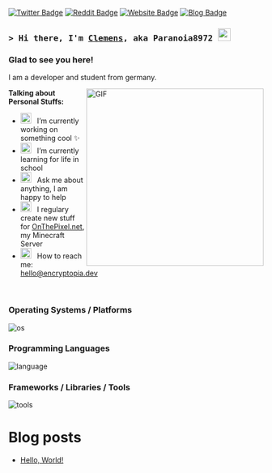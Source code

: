 <!-- List Of Websites-->
[links]: https://ecty.dev
[twitter]: https://www.twitter.com/paranoia8972
[reddit]: https://www.reddit.com/user/Paranoia8972
[github]: https://www.github.com/Paranoia8972
[mail]: mailto:hello@encryptopia.dev
[blog]: https://blog.encryptopia.dev
[otp]: https://onthepixel.net

[![Twitter Badge](https://img.shields.io/badge/-Twitter-000000?style=flat-square&logo=X&logoColor=white)][twitter]
[![Reddit Badge](https://img.shields.io/badge/-Reddit-ff4500?style=flat-square&logo=reddit&logoColor=white)][reddit]
[![Website Badge](https://img.shields.io/badge/Website-1d2128?style=flat-square&logo=google-chrome&logoColor=white)][links]
[![Blog Badge](https://img.shields.io/badge/Blog-110665?style=flat-square&logo=rss&logoColor=white)][blog]

### <samp>&gt; Hi there, I'm <a href="https://www.twitter.com/paranoia8972" target="_blank">Clemens</a>, aka Paranoia8972 <img src="https://media.giphy.com/media/hvRJCLFzcasrR4ia7z/giphy.gif" width="25"> </samp>



### Glad to see you here!

I am a developer and student from germany.

<img align="right" alt="GIF" src="https://i.giphy.com/media/0sm28bFYsixfuwV70C/giphy.gif" height="350" />

**Talking about Personal Stuffs:**

- <img src="https://github.com/Gapur/Gapur/blob/main/assets/developer.gif?raw=true" width="21" />&nbsp;&nbsp; I’m currently working on something cool ✨
- <img src="https://github.com/Gapur/Gapur/blob/main/assets/lightning.gif?raw=true" width="21" />&nbsp;&nbsp; I’m currently learning for life in school
- <img src="https://github.com/Gapur/Gapur/blob/main/assets/message.gif?raw=true" width="21" />&nbsp;&nbsp; Ask me about anything, I am happy to help
- <img src="https://github.com/Gapur/Gapur/blob/main/assets/laptop.gif?raw=true" width="21" />&nbsp;&nbsp; I regulary create new stuff for [OnThePixel.net][otp], my Minecraft Server
- <img src="https://github.com/Gapur/Gapur/blob/main/assets/letterbox.gif?raw=true" width="21" />&nbsp;&nbsp; How to reach me: [hello@encryptopia.dev][mail]

</br>


### Operating Systems / Platforms
![os](https://skillicons.dev/icons?i=apple,arch,kali,linux,raspberrypi&theme=dark)

### Programming Languages
![language](https://skillicons.dev/icons?i=bash,go,html,php,py,ts&theme=dark)

### Frameworks / Libraries / Tools
![tools](https://skillicons.dev/icons?i=arduino,discordjs,docker,figma,github,mongodb,nextjs,nodejs,tailwind,vercel,vscode&theme=dark)

# Blog posts

<!-- BLOG-POST-LIST:START -->
- [Hello, World!](https://blog.encryptopia.dev/post/hello-world)
<!-- BLOG-POST-LIST:END -->
